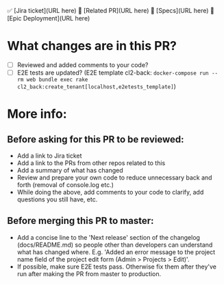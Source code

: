 ✅ [Jira ticket](URL here)
💾 [Related PR](URL here)
📄 [Specs](URL here)
🚀 [Epic Deployment](URL here)

# What changes are in this PR?

- [ ] Reviewed and added comments to your code?
- [ ] E2E tests are updated? (E2E template cl2-back: `docker-compose run --rm web bundle exec rake cl2_back:create_tenant[localhost,e2etests_template]`)

# More info:
## Before asking for this PR to be reviewed:
- Add a link to Jira ticket
- Add a link to the PRs from other repos related to this 
- Add a summary of what has changed
- Review and prepare your own code to reduce unnecessary back and forth (removal of console.log etc.)
- While doing the above, add comments to your code to clarify, add questions you still have, etc.

## Before merging this PR to master:
- Add a concise line to the 'Next release' section of the changelog (docs/README.md) so people other than developers can understand what has changed where. E.g. 'Added an error message to the project name field of the project edit form (Admin > Projects > Edit)'.
- If possible, make sure E2E tests pass. Otherwise fix them after they've run after making the PR from master to production.
